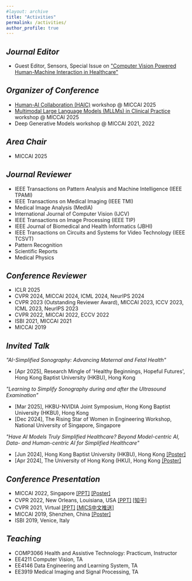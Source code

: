 ```yaml
---
#layout: archive
title: "Activities"
permalink: /activities/
author_profile: true
---
```


## *Journal Editor*
  * Guest Editor, Sensors, Special Issue on <a href="https://www.mdpi.com/journal/sensors/special_issues/KAJ7UPYI91" target="_blank">"Computer Vision Powered Human-Machine Interaction in Healthcare"</a>

## *Organizer of Conference* 
  * <a href="https://haic-miccai.github.io/#/" target="_blank">Human-AI Collaboration (HAIC)</a> workshop @ MICCAI 2025
  * <a href="https://clinicalmllms.github.io/" target="_blank">Multimodal Large Language Models (MLLMs) in Clinical Practice</a> workshop @ MICCAI 2025
  * Deep Generative Models workshop @ MICCAI 2021, 2022
<!--   * <a href="https://dgm4miccai.github.io/" target="_blank">Deep Generative Models workshop @ MICCAI 2022</a> -->

## *Area Chair*
  * MICCAI 2025
    
## *Journal Reviewer*
  * IEEE Transactions on Pattern Analysis and Machine Intelligence (IEEE TPAMI)
  * IEEE Transactions on Medical Imaging (IEEE TMI)
  * Medical Image Analysis (MedIA)
  * International Journal of Computer Vision (IJCV)
  * IEEE Transactions on Image Processing (IEEE TIP)
  * IEEE Journal of Biomedical and Health Informatics (JBHI)
  * IEEE Transactions on Circuits and Systems for Video Technology (IEEE TCSVT)
  * Pattern Recognition
  * Scientific Reports
  * Medical Physics

## *Conference Reviewer*
  * ICLR 2025
  * CVPR 2024, MICCAI 2024, ICML 2024, NeurIPS 2024
  * CVPR 2023 (Outstanding Reviewer Award), MICCAI 2023, ICCV 2023, ICML 2023, NeurIPS 2023
  * CVPR 2022, MICCAI 2022, ECCV 2022
  * ISBI 2021, MICCAI 2021
  * MICCAI 2019 

## *Invited Talk*
*"AI-Simplified Sonography: Advancing Maternal and Fetal Health"*
 * [Apr 2025], Research Mingle of 'Healthy Beginnings, Hopeful Futures', Hong Kong Baptist University (HKBU), Hong Kong 

*"Learning to Simplify Sonography during and after the Ultrasound Examination"*
 * [Mar 2025], HKBU-NVIDIA Joint Symposium, Hong Kong Baptist University (HKBU), Hong Kong
 * [Dec 2024], The Rising Star of Women in Engineering Workshop, National University of Singapore, Singapore

 *"Have AI Models Truly Simplified Healthcare? Beyond Model-centric AI, Data- and Human-centric AI for Simplified Healthcare"*
 * [Jun 2024], Hong Kong Baptist University (HKBU), Hong Kong <a href="https://www.comp.hkbu.edu.hk/v1/file/news/seminar_20240612.pdf" target="_blank">[Poster]</a>
 * [Apr 2024], The University of Hong Kong (HKU), Hong Kong <a href="https://www.eee.hku.hk/events/20240423-2/" target="_blank">[Poster]</a>

## *Conference Presentation*
  * MICCAI 2022, Singapore <a href="MICCAI2022ppt.pdf" target="_blank">[PPT]</a> <a href="MICCAI2022Poster.pdf" target="_blank">[Poster]</a>
  * CVPR 2022, New Orleans, Louisiana, USA <a href="CVPR2022ppt.pdf" target="_blank">[PPT]</a> <a href="https://zhuanlan.zhihu.com/p/475830652" target="_blank">[知乎]</a>
  * CVPR 2021, Virtual <a href="CVPR2021ppt.pdf" target="_blank">[PPT]</a> <a href="https://mp.weixin.qq.com/s/nF9ZLncWlYbcko_gs06ukw" target="_blank">[MICS中文推送]</a>
  * MICCAI 2019, Shenzhen, China <a href="MICCAI2019Poster.pdf" target="_blank">[Poster]</a>
  * ISBI 2019, Venice, Italy

## *Teaching*
  * COMP3066 Health and Assistive Technology: Practicum, Instructor
  * EE4211 Computer Vision, TA	
  * EE4146 Data Engineering and Learning System, TA	
  * EE3919 Medical Imaging and Signal Processing,	TA	
